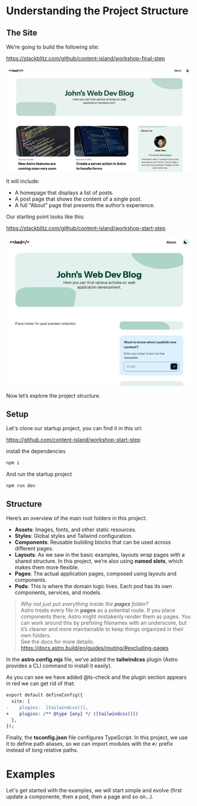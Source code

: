 # Understanding the Project Structure

## The Site

We’re going to build the following site:

https://stackblitz.com/github/content-island/workshop-final-step

![Full project, blog collection, minin about section](./content/01-full-project.jpg)

It will include:

- A homepage that displays a list of posts.
- A post page that shows the content of a single post.
- A full “About” page that presents the author’s experience.

Our starting point looks like this:

https://stackblitz.com/github/content-island/workshop-start-step

![Empty starter screenshot, no blog post list, no about mini card](./content/02-empty-starter.jpg)

Now let’s explore the project structure.

## Setup

Let's clone our startup project, you can find it in this url:

https://github.com/content-island/workshop-start-step

install the dependencies

```bash
npm i
```

And run the startup project

```
npm run dev
```

## Structure

Here’s an overview of the main root folders in this project:

- **Assets**: Images, fonts, and other static resources.
- **Styles**: Global styles and Tailwind configuration.
- **Components**: Reusable building blocks that can be used across different pages.
- **Layouts**: As we saw in the basic examples, layouts wrap pages with a shared structure. In this project, we’re also using **named slots**, which makes them more flexible.
- **Pages**: The actual application pages, composed using layouts and components.
- **Pods**: This is where the domain logic lives. Each pod has its own components, services, and models.

> _Why not just put everything inside the **pages** folder?_  
> Astro treats every file in **pages** as a potential route. If you place components there, Astro might mistakenly render them as pages. You can work around this by prefixing filenames with an underscore, but it’s cleaner and more maintainable to keep things organized in their own folders.  
> See the docs for more details: https://docs.astro.build/en/guides/routing/#excluding-pages

In the **astro.config.mjs** file, we’ve added the **tailwindcss** plugin (Astro provides a CLI command to install it easily).

As you can see we have added @ts-check and the plugin section appears in red we can get rid of that:

```diff
export default defineConfig({
  vite: {
-    plugins:  [tailwindcss()],
+    plugins: /** @type {any} */ ([tailwindcss()])
  },
});
```

Finally, the **tsconfig.json** file configures TypeScript. In this project, we use it to define path aliases, so we can import modules with the `#/` prefix instead of long relative paths.

# Examples

Let's get started with the examples, we will start simple and evolve (first update a componente, then a pod, then a page and so on...).

